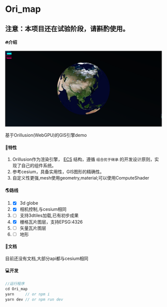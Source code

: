 # Ori_map

## 注意：本项目还在试验阶段，请斟酌使用。

#### 🔥介绍

![](./public/image/earth.png)

基于Orillusion(WebGPU)的GIS引擎demo

#### 🚀特性

1. Orillusion作为渲染引擎， [ECS](https://wikipedia.org/wiki/Entity_component_system) 结构，遵循 `组合优于继承` 的开发设计原则，实现了自己的组件系统。
2. 参考cesium，具备实用性，GIS图形的精确性。
3. 自定义性更强,mesh使用geometry,material;可以使用ComputeShader

#### 🌎路线
1. - [x] 3d globe
2. - [x] 相机控制,与cesium相同
3. - [ ] 支持3dtiles加载,已有初步成果
4. - [x] 栅格瓦片图层，支持EPSG:4326
5. - [ ] 矢量瓦片图层
7. - [ ] 地形

#### 📖文档

目前还没有文档,大部分api都与cesium相同

#### **💻开发**

```js
//运行程序
cd Ori_map
yarn     // or npm i
yarn dev // or npm run dev
```

